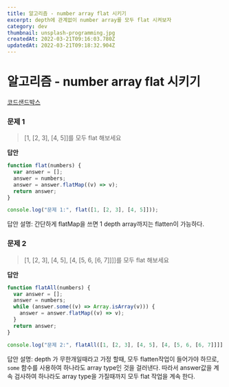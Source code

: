 ```yaml
---
title: 알고리즘 - number array flat 시키기
excerpt: depth에 관계없이 number array를 모두 flat 시켜보자
category: dev
thumbnail: unsplash-programming.jpg
createdAt: 2022-03-21T09:16:03.780Z
updatedAt: 2022-03-21T09:18:32.904Z
---
```

# 알고리즘 - number array flat 시키기

[코드샌드박스](https://codesandbox.io/s/condescending-haslett-xeqbm0?file=/src/index.js)

### 문제 1
> [1, [2, 3], [4, 5]]를 모두 flat 해보세요

**답안**

```js
function flat(numbers) {
  var answer = [];
  answer = numbers;
  answer = answer.flatMap((v) => v);
  return answer;
}

console.log("문제 1:", flat([1, [2, 3], [4, 5]]));
```

답안 설명: 간단하게 flatMap을 쓰면 1 depth array까지는 flatten이 가능하다.

### 문제 2
> [1, [2, 3], [4, 5], [4, [5, 6, [6, 7]]]]를 모두 flat 해보세요

**답안**

```js
function flatAll(numbers) {
  var answer = [];
  answer = numbers;
  while (answer.some((v) => Array.isArray(v))) {
    answer = answer.flatMap((v) => v);
  }
  return answer;
}

console.log("문제 2:", flatAll([1, [2, 3], [4, 5], [4, [5, 6, [6, 7]]]]));
```

답안 설명: depth 가 무한개일때라고 가정 할때, 모두 flatten작업이 들어가야 하므로, `some` 함수를 사용하여 하나라도 array type인 것을 걸러낸다. 따라서 answer값을 계속 검사하여 하나라도 array type을 가질때까지 모두 flat 작업을 계속 한다.